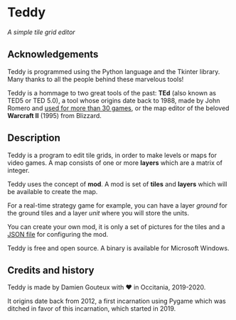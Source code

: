 # Teddy

*A simple tile grid editor*

## Acknowledgements

Teddy is programmed using the Python language and the Tkinter library. Many thanks to all the people behind these marvelous tools!

Teddy is a hommage to two great tools of the past: **TEd** (also known as TED5 or TED 5.0), a tool whose origins date back to 1988, made by John Romero and [used for more than 30 games](https://www.gamasutra.com/blogs/DavidLightbown/20170223/289955/Classic_Tools_Retrospective_John_Romero_talks_about_creating_TEd_the_tile_editor_that_shipped_over_30_games.php), or the map editor of the beloved **Warcraft II** (1995) from Blizzard.

## Description

Teddy is a program to edit tile grids, in order to make levels or maps for video games. A map consists of one or more **layers** which are a matrix of integer.

Teddy uses the concept of **mod**. A mod is set of **tiles** and **layers** which will be available to create the map.

For a real-time strategy game for example, you can have a layer *ground* for the ground tiles and a layer *unit* where you will store the units.

You can create your own mod, it is only a set of pictures for the tiles and a [JSON file](https://www.json.org/json-en.html "a lightweight data-interchange format") for configuring the mod.

Teddy is free and open source. A binary is available for Microsoft Windows.

## Credits and history

Teddy is made by Damien Gouteux with ❤ in Occitania, 2019-2020.

It origins date back from 2012, a first incarnation using Pygame which was ditched in favor of this incarnation, which started in 2019.
